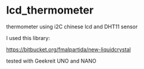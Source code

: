 # lcd_thermometer
thermometer using i2C chinese lcd and DHT11 sensor


I used this library:

https://bitbucket.org/fmalpartida/new-liquidcrystal

tested with Geekreit UNO and NANO
